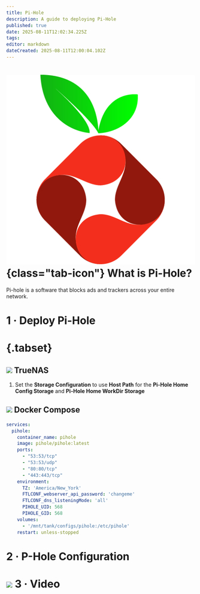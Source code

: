 ```yaml
---
title: Pi-Hole
description: A guide to deploying Pi-Hole
published: true
date: 2025-08-11T12:02:34.225Z
tags: 
editor: markdown
dateCreated: 2025-08-11T12:00:04.102Z
---
```


# ![](/pi-hole.png){class="tab-icon"} What is Pi-Hole?
Pi-hole is a software that blocks ads and trackers across your entire network.

# 1 · Deploy Pi-Hole
# {.tabset}
## <img src="/truenas.png" class="tab-icon"> TrueNAS
1. Set the **Storage Configuration** to use **Host Path** for the **Pi-Hole Home Config Storage** and **Pi-Hole Home WorkDir Storage**

## <img src="/docker.png" class="tab-icon"> Docker Compose
```yaml
services:
  pihole:
    container_name: pihole
    image: pihole/pihole:latest
    ports:
      - "53:53/tcp"
      - "53:53/udp"
      - "80:80/tcp"
      - "443:443/tcp"
    environment:
      TZ: 'America/New_York'
      FTLCONF_webserver_api_password: 'changeme'
      FTLCONF_dns_listeningMode: 'all'
      PIHOLE_UID: 568
      PIHOLE_GID: 568
    volumes:
      - '/mnt/tank/configs/pihole:/etc/pihole'
    restart: unless-stopped
```

# 2 · P-Hole Configuration


# <img src="/youtube.png" class="tab-icon"> 3 · Video





